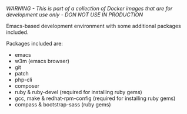 *WARNING - This is part of a collection of Docker images that are for development use only - DON NOT USE IN PRODUCTION*

Emacs-based development environment with some additional packages included.

Packages included are:

- emacs
- w3m (emacs browser)
- git
- patch
- php-cli
- composer
- ruby & ruby-devel (required for installing ruby gems)
- gcc, make & redhat-rpm-config (required for installing ruby gems)
- compass & bootstrap-sass (ruby gems)
